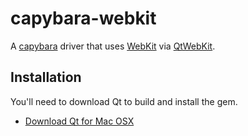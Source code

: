 capybara-webkit
===============

A [capybara](https://github.com/jnicklas/capybara) driver that uses [WebKit](http://webkit.org) via [QtWebKit](https://trac.webkit.org/wiki/QtWebKit).

Installation
-------------

You'll need to download Qt to build and install the gem.

* [Download Qt for Mac OSX](http://qt.nokia.com/downloads/qt-for-open-source-cpp-development-on-mac-os-x/)
